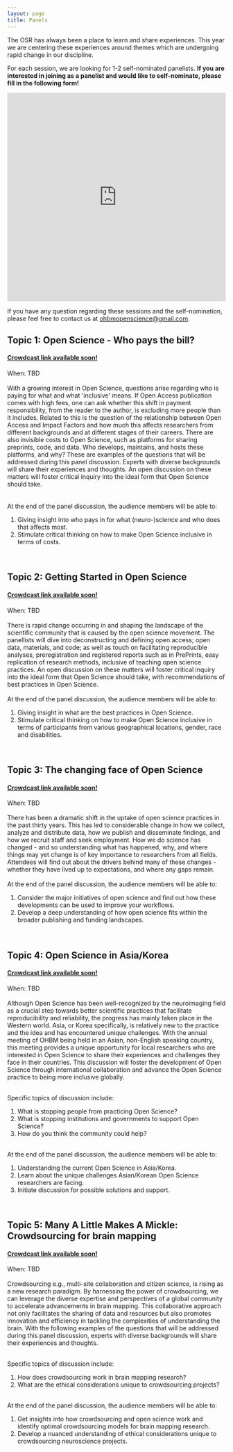 ```yaml
---
layout: page
title: Panels
---
```


<html>
<script>

function getPanelSpeakersForPanelName(panelName) {
  // Filter all speakers to select only those that are in the given panel
  const speakers = {{ site.data.speakers | jsonify }};
  const panelSpeakers = speakers.filter(speaker => speaker.Panel !== undefined);
  return panelSpeakers.filter(speaker => (speaker.Panel && speaker.Panel.toLowerCase().includes(panelName.toLowerCase())));
}

function getUrlForSpeaker(speaker) {
  // Take website if available, then twitter, then github
  if (speaker.Website) {
    return speaker.Website;
  }
  if (speaker.Twitter) {
    return speaker.Twitter;
  }
  if (speaker.Github) {
    return speaker.Github;
  }

  return "";
}

function emptyStringForNull(element) {
  // Return empty string if the element is null to prevent the display of "null" on the page
  const out = element ? element : "";
  return out;
}

function getImageAssetPathForSpeaker(speaker) {
  // Retrieve image path of the speaker photo
  return `../img/speakers/${speaker.Name.toLowerCase().replaceAll(' ', '_')}.jpg`;
}

function formatSpeakerDiv(speaker) {
  // Generate a card for speaker with photo | name | panel job | affiliation | twitter | github
  // Only the speaker name is mandatory but you should check that there is a SURNAME_NAME.jpg
  // photo in the img/speakers folder
  // For the other fields, it only appears if the value is defined in the _data/speakers.csv
  if (!speaker.Name || speaker.Name === "") {
    return "";
  }

  const speakerUrl = getUrlForSpeaker(speaker);

  return `
    <div>
      <a style="color:#05323F" href="${speakerUrl}">
        <img src=${getImageAssetPathForSpeaker(speaker)} />

        <h3>${speaker.Name}</h3>
        ${speaker.Job ? `<h4>${speaker.Job}</h4>` : ""}
        ${speaker.Affiliation ? `<h6>${speaker.Affiliation}</h6>` : ""}
      </a>
      ${speaker.Twitter ? `<a target="_blank" href="${speaker.Twitter}"><i class="fa fa-twitter fa-2x"></i></a>` : ""}
      ${speaker.GitHub ? `<a target="_blank" href="${speaker.GitHub}"><i class="fa fa-github fa-2x"></i></a>` : ""}
    </div>
  `;
}

function displayPanel(panelName) {
  // Generate divs that contain all the speakers that are in the given panel
  const speakers = getPanelSpeakersForPanelName(panelName);
  return `${speakers.map(formatSpeakerDiv).join("")}`;
}

</script>
</html>


The OSR has always been a place to learn and share experiences.
This year we are centering these experiences around themes which are undergoing rapid change in our discipline. 

For each session, we are looking for 1-2 self-nominated panelists. 
**If you are interested in joining as a panelist and would like to self-nominate, please fill in the following form!** <br>

<iframe width="640px" height="480px" src="https://forms.office.com/Pages/ResponsePage.aspx?id=DQSIkWdsW0yxEjajBLZtrQAAAAAAAAAAAAMAAC9pqdJUN0FOODU0N0Y2VUxDWDQwWkI0S0NMSTgwMy4u&embed=true" frameborder="0" marginwidth="0" marginheight="0" style="border: none; max-width:100%; max-height:100vh" allowfullscreen webkitallowfullscreen mozallowfullscreen msallowfullscreen> </iframe>

If you have any question regarding these sessions and the self-nomination, please feel free to contact us at ohbmopenscience@gmail.com.

## Topic 1: Open Science - Who pays the bill?
#### <a href="" target="_blank">Crowdcast link available soon!<!-- Join on Crowdcast --> </a> 
When: TBD <!-- 8:00 GMT-4 | July 23, 2023 (Sunday) --> <br/>
<br/>
With a growing interest in Open Science, questions arise regarding who is paying for what and what 'inclusive' means. If Open Access publication comes with high fees, one can ask whether this shift in payment responsibility, from the reader to the author, is excluding more people than it includes. Related to this is the question of the relationship between Open Access and Impact Factors and how much this affects researchers from different backgrounds and at different stages of their careers. There are also invisible costs to Open Science, such as platforms for sharing preprints, code, and data. Who develops, maintains, and hosts these platforms, and why? These are examples of the questions that will be addressed during this panel discussion. Experts with diverse backgrounds will share their experiences and thoughts. An open discussion on these matters will foster critical inquiry into the ideal form that Open Science should take.   
<br><br>
At the end of the panel discussion, the audience members will be able to:
1. Giving insight into who pays in for what (neuro-)science and who does that affects most.
2. Stimulate critical thinking on how to make Open Science inclusive in terms of costs.
<br/>

<html>
<div class="panel-speakers" id="panel1"></div>

<script>
document.getElementById("open-science-panel").innerHTML = displayPanel("Open Science");
</script>
</html>

## Topic 2: Getting Started in Open Science
#### <a href="" target="_blank">Crowdcast link available soon!<!-- Join on Crowdcast --> </a> 
When: TBD <!-- 14:15 GMT-4 | July 23, 2023 (Sunday) --> <br/>
<br/>
There is rapid change occurring in and shaping the landscape of the scientific community that is caused by the open science movement. The panellists will dive into deconstructing and defining open access; open data, materials, and code; as well as touch on facilitating reproducible analyses, preregistration and registered reports such as in PrePrints, easy replication of research methods, inclusive of teaching open science practices. An open discussion on these matters will foster critical inquiry into the ideal form that Open Science should take, with recommendations of best practices in Open Science. 
<br><br>
At the end of the panel discussion, the audience members will be able to:
1. Giving insight in what are the best practices in Open Science.
2. Stimulate critical thinking on how to make Open Science inclusive in terms of participants from various geographical locations, gender, race and disabilities.
<br/>
<html>
<div class="panel-speakers" id="panel2"></div>

<script>
document.getElementById("open-publishing-panel").innerHTML = displayPanel("Open Publishing");
</script>
</html>


## Topic 3: The changing face of Open Science
#### <a href="" target="_blank">Crowdcast link available soon!<!-- Join on Crowdcast --> </a> 
When: TBD <!-- 8:00 GMT-4 | July 24, 2023 (Monday) --> <br/>
<br/>
There has been a dramatic shift in the uptake of open science practices in the past thirty years. This has led to considerable change in how we collect, analyze and distribute data, how we publish and disseminate findings, and how we recruit staff and seek employment. How we do science has changed - and so understanding what has happened, why, and where things may yet change is of key importance to researchers from all fields. Attendees will find out about the drivers behind many of these changes - whether they have lived up to expectations, and where any gaps remain.
<br><br>
At the end of the panel discussion, the audience members will be able to:
1. Consider the major initiatives of open science and find out how these developments can be used to improve your workflows.
2. Develop a deep understanding of how open science fits within the broader publishing and funding landscapes.
<br/>
<html>
<div class="panel-speakers" id="panel3"></div>

<script>
document.getElementById("open-code-panel").innerHTML = displayPanel("Open Code");
</script>
</html>


## Topic 4: Open Science in Asia/Korea
#### <a href="" target="_blank">Crowdcast link available soon!<!-- Join on Crowdcast --> </a> 
When: TBD <!-- 10:30 GMT-4 | July 25, 2023 (Tuesday) --> <br/>
<br/>
Although Open Science has been well-recognized by the neuroimaging field as a crucial step towards better scientific practices that facilitate reproducibility and reliability, the progress has mainly taken place in the Western world. Asia, or Korea specifically, is relatively new to the practice and the idea and has encountered unique challenges. With the annual meeting of OHBM being held in an Asian, non-English speaking country, this meeting provides a unique opportunity for local researchers who are interested in Open Science to share their experiences and challenges they face in their countries. This discussion will foster the development of Open Science through international collaboration and advance the Open Science practice to being more inclusive globally.
<br><br>

Specific topics of discussion include:
1. What is stopping people from practicing Open Science?
2. What is stopping institutions and governments to support Open Science?
3. How do you think the community could help?
<br><br>

At the end of the panel discussion, the audience members will be able to:
1. Understanding the current Open Science in Asia/Korea.
2. Learn about the unique challenges Asian/Korean Open Science researchers are facing.
3. Initiate discussion for possible solutions and support.
<br/>
<html>
<div class="panel-speakers" id="panel4"></div>

<script>
document.getElementById("statistical-perspectives-panel").innerHTML = displayPanel("Statistical Perspectives");
</script>
</html>

## Topic 5: Many A Little Makes A Mickle: Crowdsourcing for brain mapping
#### <a href="" target="_blank">Crowdcast link available soon!<!-- Join on Crowdcast --> </a> 
When: TBD <!-- 10:30 GMT-4 | July 26, 2023 (Wednesday) --> <br/>
<br/>
Crowdsourcing e.g., multi-site collaboration and citizen science, is rising as a new research paradigm. By harnessing the power of crowdsourcing, we can leverage the diverse expertise and perspectives of a global community to accelerate advancements in brain mapping. This collaborative approach not only facilitates the sharing of data and resources but also promotes innovation and efficiency in tackling the complexities of understanding the brain. With the following examples of the questions that will be addressed during this panel discussion, experts with diverse backgrounds will share their experiences and thoughts.
<br><br>

Specific topics of discussion include:
1. How does crowdsourcing work in brain mapping research? 
2. What are the ethical considerations unique to crowdsourcing projects? 
<br><br>

At the end of the panel discussion, the audience members will be able to:
1. Get insights into how crowdsourcing and open science work and identify optimal crowdsourcing models for brain mapping research.
2. Develop a nuanced understanding of ethical considerations unique to crowdsourcing neuroscience projects.
<br>
<html>
<div class="panel-speakers" id="panel5"></div>

<script>
document.getElementById("social-bias-panel").innerHTML = displayPanel("Social Bias");
</script>
</html>

